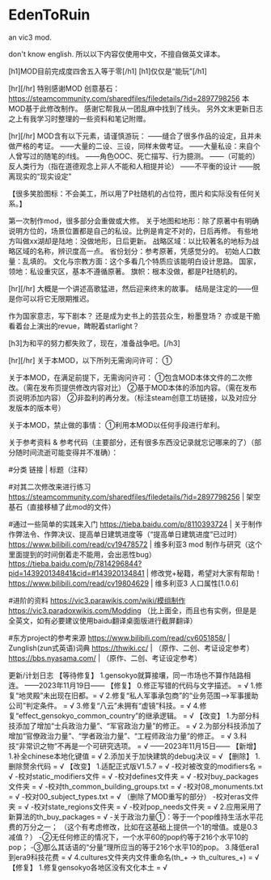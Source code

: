 # EdenToRuin
an vic3 mod.

don't know english.
所以以下内容仅使用中文，不擅自做英文译本。

[h1]MOD目前完成度四舍五入等于零[/h1]
[h1]仅仅是“能玩”[/h1]

[hr][/hr]
特别感谢MOD 创意基石：https://steamcommunity.com/sharedfiles/filedetails/?id=2897798256
本MOD基于此修改制作。
感谢它帮我从一团乱麻中找到了线头。
另外文末更新日志之上有我学习时整理的一些资料和笔记附赠。

[hr][/hr]
MOD含有以下元素，请谨慎游玩：
——缝合了很多作品的设定，且并未做严格的考证。
——大量的二设、三设，同样未做考证。
——大量私设：来自个人曾写过的随笔的if线。
——角色OOC、死亡描写、行为臆测。
——（可能的）反人类行为（指在道德观念上非人不能和人相提并论）
——不平衡的设计
——脱离现实的“现实设定”

【很多笑脸图标：不会美工，所以用了P社随机的占位符，图片和实际没有任何关系。】

第一次制作mod，很多部分会重做或大修。
关于地图和地形：除了原著中有明确说明方位的，场景位置都是自己的私设。比例是肯定不对的，日后再修。
有些地方叫做xx湖却是陆地：没做地形，日后更新。
战略区域：以比较著名的地标为战略区域的名称，辨识度高一点。
省份划分：参考原著，凭感觉分的。
初始人口数量：乱填的。
文化与宗教方面：这个多看几个特质应该能明白设计思路。
国家，领地：私设重灾区，基本不遵循原著。
旗帜：根本没做，都是P社随机的。

[hr][/hr]
大概是一个讲述高歌猛进，然后迎来终末的故事。
结局是注定的——但是你可以将它无限期推迟。

作为国家意志，写下剧本？
还是成为史书上的芸芸众生，粉墨登场？
亦或是干脆看着台上演出的revue，睥睨着starlight？

[h3]为和平的努力都失败了，现在，准备战争吧。[/h3]

[hr][/hr]
关于本MOD，以下所列无需询问许可：
①

关于本MOD，在满足前提下，无需询问许可：
①包含MOD本体文件的二次修改。（需在发布页提供修改内容对比）
②基于MOD本体的添加内容。（需在发布页说明添加内容）
②非盈利的再分发。（标注steam创意工坊链接，以及对应分发版本的版本号）

关于本MOD，禁止做的事情：
①利用本MOD以任何手段进行牟利。

关于参考资料 & 参考代码（主要部分，还有很多东西没记录就忘记哪来的了）（部分随时间流逝可能变得并不准确）：

#分类
链接 | 标题（注释）

#对其二次修改来进行练习
https://steamcommunity.com/sharedfiles/filedetails/?id=2897798256 | 架空基石（直接移植了此mod的文件）

#通过一些简单的实践来入门
https://tieba.baidu.com/p/8110393724 | 关于制作作弊法令、作弊决议、提高单日建筑进度等（“提高单日建筑进度”已过时）
https://www.bilibili.com/read/cv19478572 | 维多利亚3 mod 制作与研究（这个里面提到的时间倒着走不能用，会出恶性bug）
https://tieba.baidu.com/p/7814296844?pid=143920134841&cid=#143920134841 | 修改党+秘籍，希望对大家有帮助！
https://www.bilibili.com/read/cv19804629 | 维多利亚3 人口属性[1.0.6]

#进阶的资料
https://vic3.parawikis.com/wiki/模组制作
https://vic3.paradoxwikis.com/Modding （比上面全，而且也有实例，但是是全英文，如有必要建议使用baidu翻译桌面版进行截屏翻译）

#东方project的参考来源
https://www.bilibili.com/read/cv6051858/ | Zunglish(zun式英语)词典
https://thwiki.cc/ | （原作、二创、考证设定参考）
https://bbs.nyasama.com/ | （原作、二创、考证设定参考）

更新/计划日志
【等待修复】
1.gensokyo就算接壤，同一市场也不算作陆路相连。
——2023年11月19日——
【修复】
0.修正写错的代码与文字描述。 = √
1.修复“地灵殿”未出现在旧都。= √
2.修复“私人军事承包商”的“业务范围——>军事援助公司”判定条件。 = √
3.修复“八云”未拥有“虚镜”科技。= √
4.修复“effect_gensokyo_common_country”的继承逻辑。 = √
【改变】
1.为部分科技添加了增加“士兵政治力量”、“军官政治力量”的修正。 = √
2.为部分科技添加了增加“官僚政治力量”、“学者政治力量”、“工程师政治力量”的修正。 = √
3.科技“非常识之物”不再是一个可研究选项。 = √
——2023年11月15日——
【新增】
1.补全chinese本地化键值 = √
2.添加关于加快建筑的debug决议 = √
【删除】
1.删除赘余代码 = √
【改变】
1.适配正式版V1.5.7 = √
-校对被改变的modifiers名 = √
-校对static_modifiers文件 = √
-校对defines文件夹 = √
-校对buy_packages文件夹 = √
-校对th_common_building_groups.txt = √
-校对08_monuments.txt = √
-校对00_subject_types.txt = √ （删除了MOD重写的部分）
-校对eras文件夹 = √
-校对state_regions文件夹 = √
-校对pop_needs文件夹 = √
2.应用采用了新算法的th_buy_packages = √
-关于政治力量①：等于一个pop维持生活水平花费的万分之一； （这个有考虑修改，比如在这基础上提供一个1的增值。或是0.3减值？）
-②无任何修正的情况下，一个水平60的pop约等于216个水平10的pop；
-③那么其话语的“分量”理所应当的等于216个水平10的pop。
3.降低era1到era9科技花费 = √
4.cultures文件夹内文件重命名(th_+ -> th_cultures_+) = √
【修复】
1.修复gensokyo各地区没有文化本土 = √
